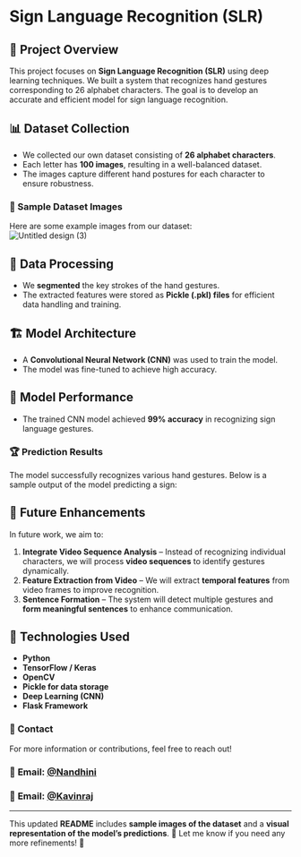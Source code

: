 # Sign Language Recognition (SLR)  

## 📌 Project Overview  
This project focuses on **Sign Language Recognition (SLR)** using deep learning techniques. We built a system that recognizes hand gestures corresponding to 26 alphabet characters. The goal is to develop an accurate and efficient model for sign language recognition.  

## 📊 Dataset Collection  
- We collected our own dataset consisting of **26 alphabet characters**.  
- Each letter has **100 images**, resulting in a well-balanced dataset.  
- The images capture different hand postures for each character to ensure robustness.  

### 📸 Sample Dataset Images  
Here are some example images from our dataset:  
![Untitled design (3)](https://github.com/user-attachments/assets/0443e301-772a-4192-b28e-683909a8d087)


## 🔄 Data Processing  
- We **segmented** the key strokes of the hand gestures.  
- The extracted features were stored as **Pickle (.pkl) files** for efficient data handling and training.  

## 🏗️ Model Architecture  
- A **Convolutional Neural Network (CNN)** was used to train the model.  
- The model was fine-tuned to achieve high accuracy.  

## 🎯 Model Performance  
- The trained CNN model achieved **99% accuracy** in recognizing sign language gestures.  

### 🏆 Prediction Results  
The model successfully recognizes various hand gestures. Below is a sample output of the model predicting a sign:  
 

## 🚀 Future Enhancements  
In future work, we aim to:  
1. **Integrate Video Sequence Analysis** – Instead of recognizing individual characters, we will process **video sequences** to identify gestures dynamically.  
2. **Feature Extraction from Video** – We will extract **temporal features** from video frames to improve recognition.  
3. **Sentence Formation** – The system will detect multiple gestures and **form meaningful sentences** to enhance communication.  

## 📌 Technologies Used  
- **Python**  
- **TensorFlow / Keras**  
- **OpenCV**  
- **Pickle for data storage**  
- **Deep Learning (CNN)**
- **Flask Framework**

### 📩 Contact  
For more information or contributions, feel free to reach out!  

### 📧 **Email**: [@Nandhini](mailto:nandhinigopal50@gmail.com)
### 📧 **Email**: [@Kavinraj](mailto:kavinr707@gmail.com)

---

This updated **README** includes **sample images of the dataset** and a **visual representation of the model’s predictions**. 🎯 Let me know if you need any more refinements! 🚀  
